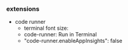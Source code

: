 ### extensions
- code runner
	- terminal font size: 
	- code-runner: Run in Terminal
	- "code-runner.enableAppInsights": false
